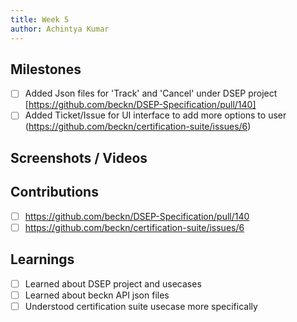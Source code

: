 ```yaml
---
title: Week 5
author: Achintya Kumar
---
```


## Milestones

- [ ] Added Json files for 'Track' and 'Cancel' under DSEP project [https://github.com/beckn/DSEP-Specification/pull/140]
- [ ] Added Ticket/Issue for UI interface to add more options to user (https://github.com/beckn/certification-suite/issues/6)

## Screenshots / Videos

## Contributions

- [ ] https://github.com/beckn/DSEP-Specification/pull/140
- [ ] https://github.com/beckn/certification-suite/issues/6

## Learnings

- [ ] Learned about DSEP project and usecases
- [ ] Learned about beckn API json files
- [ ] Understood certification suite usecase more specifically